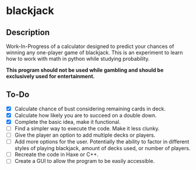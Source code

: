 # blackjack #

## Description ##
Work-In-Progress of a calculator designed to predict your chances of winning any one-player game of blackjack.
This is an experiment to learn how to work with math in python while studying probability.

**This program should not be used while gambling and should be exclusively used for entertainment.**
## To-Do
- [X] Calculate chance of bust considering remaining cards in deck.
- [X] Calculate how likely you are to succeed on a double down.
- [X] Complete the basic idea, make it functional. 
- [ ] Find a simpler way to execute the code. Make it less clunky.
- [ ] Give the player an option to add multiple decks or players.
- [ ] Add more options for the user. Potentially the ability to factor in different styles of playing blackjack, amount of decks used, or number of players.
- [ ] Recreate the code in Haxe or C++. 
- [ ] Create a GUI to allow the program to be easily accessible. 
